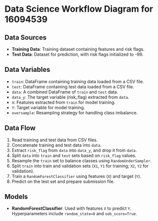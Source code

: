 # Data Science Workflow Diagram for 16094539

## Data Sources
- **Training Data**: Training dataset containing features and risk flags.
- **Test Data**: Dataset for prediction, with risk flags initialized to -99.

## Data Variables
- `train`: DataFrame containing training data loaded from a CSV file.
- `test`: DataFrame containing test data loaded from a CSV file.
- `data`: A combined DataFrame of `train` and `test` data.
- `data_y`: The target variable (risk_flag) extracted from `data`.
- `X`: Features extracted from `train` for model training.
- `Y`: Target variable for model training.
- `oversample`: Resampling strategy for handling class imbalance.

## Data Flow
1. Read training and test data from CSV files.
2. Concatenate training and test data into `data`.
3. Extract `risk_flag` from `data` into `data_y`, and drop it from `data`.
4. Split `data` into `train` and `test` sets based on `risk_flag` values.
5. Resample the `train` set to balance classes using `RandomUnderSampler`.
6. Split `train` into train and validation sets (`X1`, `Y1` for training; `X2`, `Y2` for validation).
7. Train a `RandomForestClassifier` using features (`X`) and target (`Y`).
8. Predict on the test set and prepare submission file.

## Models
- **RandomForestClassifier**: Used with features `X` to predict `Y`. Hyperparameters include `random_state=0` and `oob_score=True`.